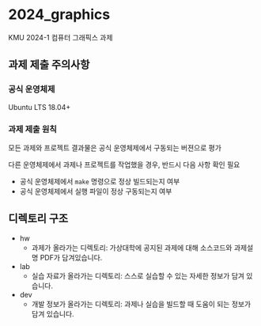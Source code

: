 # 2024_graphics
KMU 2024-1 컴퓨터 그래픽스 과제

## 과제 제출 주의사항

### 공식 운영체제
Ubuntu LTS 18.04+

### 과제 제출 원칙
모든 과제와 프로젝트 결과물은 공식 운영체제에서 구동되는 버젼으로 평가

다른 운영체제에서 과제나 프로젝트를 작업했을 경우, 반드시 다음 사항 확인 필요
* 공식 운영체제에서 `make` 명령으로 정상 빌드되는지 여부 
* 공식 운영체제에서 실행 파일이 정상 구동되는지 여부

## 디렉토리 구조

* hw
  * 과제가 올라가는 디렉토리: 가상대학에 공지된 과제에 대해 소스코드와 과제설명 PDF가 담겨있습니다.
* lab
  * 실습 자료가 올라가는 디렉토리: 스스로 실습할 수 있는 자세한 정보가 담겨 있습니다.
* dev
  * 개발 정보가 올라가는 디렉토리: 과제나 실습을 빌드할 때 도움이 되는 정보가 담겨 있습니다.
  